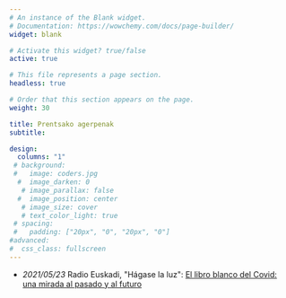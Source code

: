 ```yaml
---
# An instance of the Blank widget.
# Documentation: https://wowchemy.com/docs/page-builder/
widget: blank

# Activate this widget? true/false
active: true

# This file represents a page section.
headless: true

# Order that this section appears on the page.
weight: 30

title: Prentsako agerpenak
subtitle: 

design:
  columns: "1"
 # background:
 #   image: coders.jpg
  #  image_darken: 0
   # image_parallax: false
  #  image_position: center
   # image_size: cover
   # text_color_light: true
 # spacing:
 #   padding: ["20px", "0", "20px", "0"]
#advanced:
#  css_class: fullscreen
---
```


- <i class="fas fa-microphone-alt"></i> _2021/05/23_ Radio Euskadi, "Hágase la luz": [El libro blanco del Covid: una mirada al pasado y al futuro](https://www.eitb.eus/es/radio/radio-euskadi/programas/hagase-la-luz/detalle/8070839/el-libro-blanco-del-covid-mirada-al-pasado-y-al-futuro-------/) 